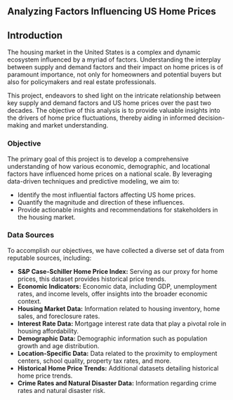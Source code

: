 ## Analyzing Factors Influencing US Home Prices

## Introduction

The housing market in the United States is a complex and dynamic ecosystem influenced by a myriad of factors. Understanding the interplay between supply and demand factors and their impact on home prices is of paramount importance, not only for homeowners and potential buyers but also for policymakers and real estate professionals.

This project, endeavors to shed light on the intricate relationship between key supply and demand factors and US home prices over the past two decades. The objective of this analysis is to provide valuable insights into the drivers of home price fluctuations, thereby aiding in informed decision-making and market understanding.

### Objective

The primary goal of this project is to develop a comprehensive understanding of how various economic, demographic, and locational factors have influenced home prices on a national scale. By leveraging data-driven techniques and predictive modeling, we aim to:

- Identify the most influential factors affecting US home prices.
- Quantify the magnitude and direction of these influences.
- Provide actionable insights and recommendations for stakeholders in the housing market.

### Data Sources

To accomplish our objectives, we have collected a diverse set of data from reputable sources, including:

- **S&P Case-Schiller Home Price Index:** Serving as our proxy for home prices, this dataset provides historical price trends.
- **Economic Indicators:** Economic data, including GDP, unemployment rates, and income levels, offer insights into the broader economic context.
- **Housing Market Data:** Information related to housing inventory, home sales, and foreclosure rates.
- **Interest Rate Data:** Mortgage interest rate data that play a pivotal role in housing affordability.
- **Demographic Data:** Demographic information such as population growth and age distribution.
- **Location-Specific Data:** Data related to the proximity to employment centers, school quality, property tax rates, and more.
- **Historical Home Price Trends:** Additional datasets detailing historical home price trends.
- **Crime Rates and Natural Disaster Data:** Information regarding crime rates and natural disaster risk.
